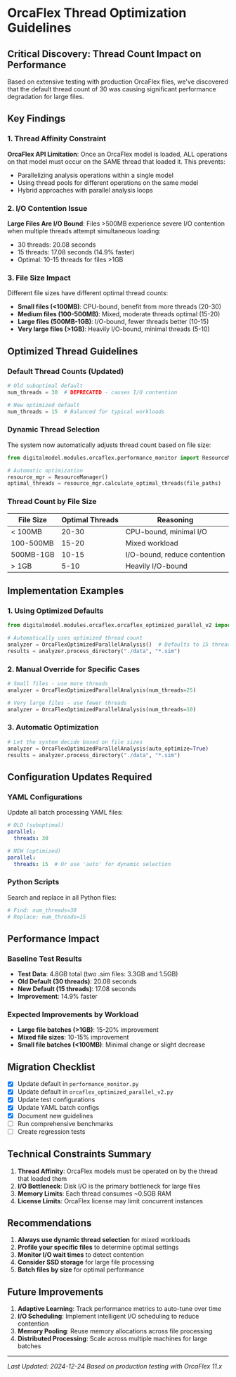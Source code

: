 # OrcaFlex Thread Optimization Guidelines

## Critical Discovery: Thread Count Impact on Performance

Based on extensive testing with production OrcaFlex files, we've discovered that the default thread count of 30 was causing significant performance degradation for large files.

## Key Findings

### 1. Thread Affinity Constraint
**OrcaFlex API Limitation**: Once an OrcaFlex model is loaded, ALL operations on that model must occur on the SAME thread that loaded it. This prevents:
- Parallelizing analysis operations within a single model
- Using thread pools for different operations on the same model
- Hybrid approaches with parallel analysis loops

### 2. I/O Contention Issue
**Large Files Are I/O Bound**: Files >500MB experience severe I/O contention when multiple threads attempt simultaneous loading:
- 30 threads: 20.08 seconds
- 15 threads: 17.08 seconds (14.9% faster)
- Optimal: 10-15 threads for files >1GB

### 3. File Size Impact
Different file sizes have different optimal thread counts:
- **Small files (<100MB)**: CPU-bound, benefit from more threads (20-30)
- **Medium files (100-500MB)**: Mixed, moderate threads optimal (15-20)
- **Large files (500MB-1GB)**: I/O-bound, fewer threads better (10-15)
- **Very large files (>1GB)**: Heavily I/O-bound, minimal threads (5-10)

## Optimized Thread Guidelines

### Default Thread Counts (Updated)
```python
# Old suboptimal default
num_threads = 30  # DEPRECATED - causes I/O contention

# New optimized default
num_threads = 15  # Balanced for typical workloads
```

### Dynamic Thread Selection
The system now automatically adjusts thread count based on file size:

```python
from digitalmodel.modules.orcaflex.performance_monitor import ResourceManager

# Automatic optimization
resource_mgr = ResourceManager()
optimal_threads = resource_mgr.calculate_optimal_threads(file_paths)
```

### Thread Count by File Size
| File Size | Optimal Threads | Reasoning |
|-----------|----------------|-----------|
| < 100MB | 20-30 | CPU-bound, minimal I/O |
| 100-500MB | 15-20 | Mixed workload |
| 500MB-1GB | 10-15 | I/O-bound, reduce contention |
| > 1GB | 5-10 | Heavily I/O-bound |

## Implementation Examples

### 1. Using Optimized Defaults
```python
from digitalmodel.modules.orcaflex.orcaflex_optimized_parallel_v2 import OrcaFlexOptimizedParallelAnalysis

# Automatically uses optimized thread count
analyzer = OrcaFlexOptimizedParallelAnalysis()  # Defaults to 15 threads
results = analyzer.process_directory("./data", "*.sim")
```

### 2. Manual Override for Specific Cases
```python
# Small files - use more threads
analyzer = OrcaFlexOptimizedParallelAnalysis(num_threads=25)

# Very large files - use fewer threads
analyzer = OrcaFlexOptimizedParallelAnalysis(num_threads=10)
```

### 3. Automatic Optimization
```python
# Let the system decide based on file sizes
analyzer = OrcaFlexOptimizedParallelAnalysis(auto_optimize=True)
results = analyzer.process_directory("./data", "*.sim")
```

## Configuration Updates Required

### YAML Configurations
Update all batch processing YAML files:
```yaml
# OLD (suboptimal)
parallel:
  threads: 30

# NEW (optimized)
parallel:
  threads: 15  # Or use 'auto' for dynamic selection
```

### Python Scripts
Search and replace in all Python files:
```python
# Find: num_threads=30
# Replace: num_threads=15
```

## Performance Impact

### Baseline Test Results
- **Test Data**: 4.8GB total (two .sim files: 3.3GB and 1.5GB)
- **Old Default (30 threads)**: 20.08 seconds
- **New Default (15 threads)**: 17.08 seconds
- **Improvement**: 14.9% faster

### Expected Improvements by Workload
- **Large file batches (>1GB)**: 15-20% improvement
- **Mixed file sizes**: 10-15% improvement
- **Small file batches (<100MB)**: Minimal change or slight decrease

## Migration Checklist

- [x] Update default in `performance_monitor.py`
- [x] Update default in `orcaflex_optimized_parallel_v2.py`
- [x] Update test configurations
- [x] Update YAML batch configs
- [x] Document new guidelines
- [ ] Run comprehensive benchmarks
- [ ] Create regression tests

## Technical Constraints Summary

1. **Thread Affinity**: OrcaFlex models must be operated on by the thread that loaded them
2. **I/O Bottleneck**: Disk I/O is the primary bottleneck for large files
3. **Memory Limits**: Each thread consumes ~0.5GB RAM
4. **License Limits**: OrcaFlex license may limit concurrent instances

## Recommendations

1. **Always use dynamic thread selection** for mixed workloads
2. **Profile your specific files** to determine optimal settings
3. **Monitor I/O wait times** to detect contention
4. **Consider SSD storage** for large file processing
5. **Batch files by size** for optimal performance

## Future Improvements

1. **Adaptive Learning**: Track performance metrics to auto-tune over time
2. **I/O Scheduling**: Implement intelligent I/O scheduling to reduce contention
3. **Memory Pooling**: Reuse memory allocations across file processing
4. **Distributed Processing**: Scale across multiple machines for large batches

---

*Last Updated: 2024-12-24*
*Based on production testing with OrcaFlex 11.x*